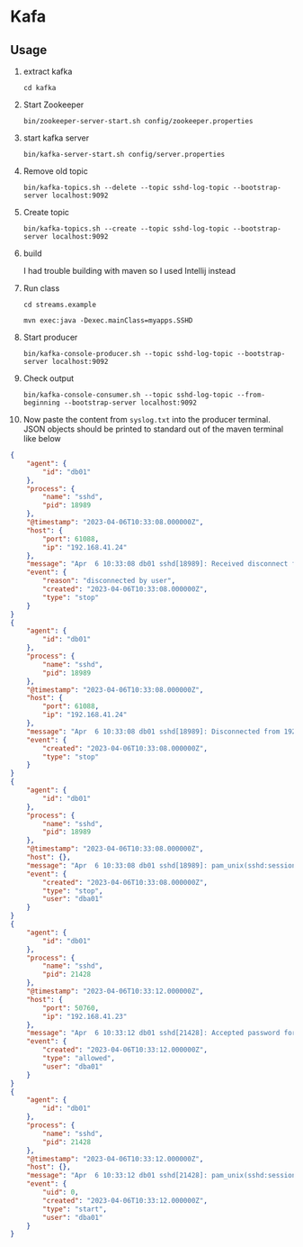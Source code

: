 # Kafa

## Usage


1. extract kafka

    `cd kafka`

1. Start Zookeeper
    
    `bin/zookeeper-server-start.sh config/zookeeper.properties`

1. start kafka server

    `bin/kafka-server-start.sh config/server.properties`

1. Remove old topic

    `bin/kafka-topics.sh --delete --topic sshd-log-topic --bootstrap-server localhost:9092`

1. Create topic

    `bin/kafka-topics.sh --create --topic sshd-log-topic --bootstrap-server localhost:9092` 

1. build
    
    I had trouble building with maven so I used Intellij instead

1. Run class 

    `cd streams.example`

    `mvn exec:java -Dexec.mainClass=myapps.SSHD`

1. Start producer
    
    `bin/kafka-console-producer.sh --topic sshd-log-topic --bootstrap-server localhost:9092`

1. Check output

    `bin/kafka-console-consumer.sh --topic sshd-log-topic --from-beginning --bootstrap-server localhost:9092`

1. Now paste the content from `syslog.txt` into the producer terminal. JSON objects should be printed to standard out of the maven terminal like below 



```json
{
    "agent": {
        "id": "db01"
    },
    "process": {
        "name": "sshd",
        "pid": 18989
    },
    "@timestamp": "2023-04-06T10:33:08.000000Z",
    "host": {
        "port": 61088,
        "ip": "192.168.41.24"
    },
    "message": "Apr  6 10:33:08 db01 sshd[18989]: Received disconnect from 192.168.41.24 port 61088:11: disconnected by user",
    "event": {
        "reason": "disconnected by user",
        "created": "2023-04-06T10:33:08.000000Z",
        "type": "stop"
    }
}
{
    "agent": {
        "id": "db01"
    },
    "process": {
        "name": "sshd",
        "pid": 18989
    },
    "@timestamp": "2023-04-06T10:33:08.000000Z",
    "host": {
        "port": 61088,
        "ip": "192.168.41.24"
    },
    "message": "Apr  6 10:33:08 db01 sshd[18989]: Disconnected from 192.168.41.24 port 61088",
    "event": {
        "created": "2023-04-06T10:33:08.000000Z",
        "type": "stop"
    }
}
{
    "agent": {
        "id": "db01"
    },
    "process": {
        "name": "sshd",
        "pid": 18989
    },
    "@timestamp": "2023-04-06T10:33:08.000000Z",
    "host": {},
    "message": "Apr  6 10:33:08 db01 sshd[18989]: pam_unix(sshd:session): session closed for user dba01",
    "event": {
        "created": "2023-04-06T10:33:08.000000Z",
        "type": "stop",
        "user": "dba01"
    }
}
{
    "agent": {
        "id": "db01"
    },
    "process": {
        "name": "sshd",
        "pid": 21428
    },
    "@timestamp": "2023-04-06T10:33:12.000000Z",
    "host": {
        "port": 50760,
        "ip": "192.168.41.23"
    },
    "message": "Apr  6 10:33:12 db01 sshd[21428]: Accepted password for dba01 from 192.168.41.23 port 50760 ssh2",
    "event": {
        "created": "2023-04-06T10:33:12.000000Z",
        "type": "allowed",
        "user": "dba01"
    }
}
{
    "agent": {
        "id": "db01"
    },
    "process": {
        "name": "sshd",
        "pid": 21428
    },
    "@timestamp": "2023-04-06T10:33:12.000000Z",
    "host": {},
    "message": "Apr  6 10:33:12 db01 sshd[21428]: pam_unix(sshd:session): session opened for user dba01 by (uid=0)",
    "event": {
        "uid": 0,
        "created": "2023-04-06T10:33:12.000000Z",
        "type": "start",
        "user": "dba01"
    }
}
```